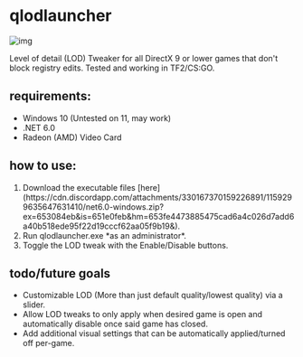 # qlodlauncher

![img](https://cdn.discordapp.com/attachments/330167370159226891/1159297803953127474/image.png?ex=65308337&is=651e0e37&hm=78145c29c61c18cbd0e24e5d84cf198e67bd4d2da62bdb11b0ed83ca9fc08858&)

Level of detail (LOD) Tweaker for all DirectX 9 or lower games that don't block registry edits. Tested and working in TF2/CS:GO.

## requirements:
- Windows 10 (Untested on 11, may work)
- .NET 6.0
- Radeon (AMD) Video Card

## how to use:
<ol> 
  <li> Download the executable files [here](https://cdn.discordapp.com/attachments/330167370159226891/1159299635647631410/net6.0-windows.zip?ex=653084eb&is=651e0feb&hm=653fe4473885475cad6a4c026d7add6a40b518ede95f22d19cccf62aa05f9b19&). </li>
  <li> Run qlodlauncher.exe *as an administrator*. </li>
  <li> Toggle the LOD tweak with the Enable/Disable buttons. </li>
</ol>

## todo/future goals
- Customizable LOD (More than just default quality/lowest quality) via a slider.
- Allow LOD tweaks to only apply when desired game is open and automatically disable once said game has closed.
- Add additional visual settings that can be automatically applied/turned off per-game.



